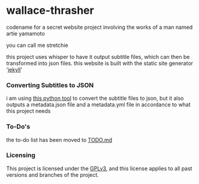 # wallace-thrasher
codename for a secret website project involving the works of a man named artie yamamoto

you can call me stretchie

this project uses whisper to have it output subtitle files, which can then be transformed into json files.
this website is built with the static site generator '[jekyll](https://jekyllrb.com)'

### Converting Subtitles to JSON

i am using [this python tool](https://github.com/willjasen/srt-to-json) to convert the subtitle files to json, but it also outputs a metadata.json file and a metadata.yml file in accordance to what this project needs

### To-Do's

the to-do list has been moved to [TODO.md](TODO.md)

### Licensing

This project is licensed under the [GPLv3](https://www.gnu.org/licenses/gpl-3.0.txt), and this license applies to all past versions and branches of the project.
